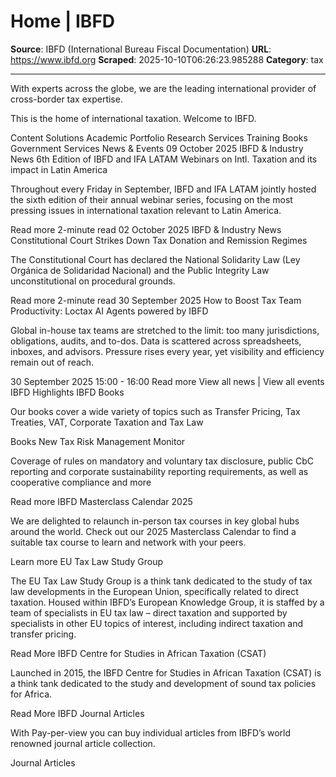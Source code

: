 # Home | IBFD

**Source**: IBFD (International Bureau Fiscal Documentation)
**URL**: https://www.ibfd.org
**Scraped**: 2025-10-10T06:26:23.985288
**Category**: tax

---

With experts across the globe, we are the leading international provider of cross-border tax expertise.

This is the home of international taxation. Welcome to IBFD.

Content Solutions
Academic Portfolio
Research Services
Training
Books
Government Services
News & Events
09 October
2025
IBFD & Industry News
6th Edition of IBFD and IFA LATAM Webinars on Intl. Taxation and its impact in Latin America

Throughout every Friday in September, IBFD and IFA LATAM jointly hosted the sixth edition of their annual webinar series, focusing on the most pressing issues in international taxation relevant to Latin America.

Read more
2-minute read
02 October
2025
IBFD & Industry News
Constitutional Court Strikes Down Tax Donation and Remission Regimes

The Constitutional Court has declared the National Solidarity Law (Ley Orgánica de Solidaridad Nacional) and the Public Integrity Law unconstitutional on procedural grounds.

Read more
2-minute read
30 September
2025
How to Boost Tax Team Productivity: Loctax AI Agents powered by IBFD

Global in-house tax teams are stretched to the limit: too many jurisdictions, obligations, audits, and to-dos. Data is scattered across spreadsheets, inboxes, and advisors. Pressure rises every year, yet visibility and efficiency remain out of reach.

30 September 2025 15:00 - 16:00
Read more
View all news | View all events
IBFD Highlights
IBFD Books 

Our books cover a wide variety of topics such as Transfer Pricing, Tax Treaties, VAT, Corporate Taxation and Tax Law 

Books
New Tax Risk Management Monitor

Coverage of rules on mandatory and voluntary tax disclosure, public CbC reporting and corporate sustainability reporting requirements, as well as cooperative compliance and more

Read more
IBFD Masterclass Calendar 2025

We are delighted to relaunch in-person tax courses in key global hubs around the world. Check out our 2025 Masterclass Calendar to find a suitable tax course to learn and network with your peers.

Learn more
EU Tax Law Study Group

The EU Tax Law Study Group is a think tank dedicated to the study of tax law developments in the European Union, specifically related to direct taxation. Housed within IBFD’s European Knowledge Group, it is staffed by a team of specialists in EU tax law – direct taxation and supported by specialists in other EU topics of interest, including indirect taxation and transfer pricing.

Read More
IBFD Centre for Studies in African Taxation (CSAT)

Launched in 2015, the IBFD Centre for Studies in African Taxation (CSAT) is a think tank dedicated to the study and development of sound tax policies for Africa.

Read More
IBFD Journal Articles

With Pay-per-view you can buy individual articles from IBFD’s world renowned journal article collection.

Journal Articles
